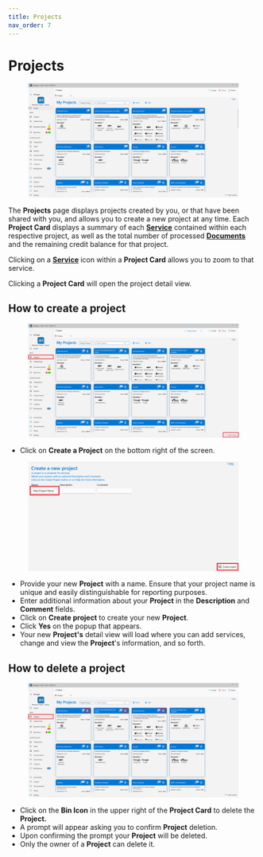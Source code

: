 ```yaml
---
title: Projects
nav_order: 7
---
```


# Projects

<figure><img src=".gitbook/assets/image (15) (1) (1) (1).png" alt=""><figcaption></figcaption></figure>

The **Projects** page displays projects created by you, or that have been shared with you, and allows you to create a new project at any time. Each **Project Card** displays a summary of each [**Service**](broken-reference/) contained within each respective project, as well as the total number of processed [**Documents**](broken-reference/) and the remaining credit balance for that project.

Clicking on a [**Service**](broken-reference) icon within a **Project Card** allows you to zoom to that service.

Clicking a **Project Card** will open the project detail view.

## How to create a project

<figure><img src=".gitbook/assets/image (10) (4).png" alt=""><figcaption></figcaption></figure>

* Click on **Create a Project** on the bottom right of the screen.

<figure><img src=".gitbook/assets/image (18) (1) (1).png" alt=""><figcaption></figcaption></figure>

* Provide your new **Project** with a name. Ensure that your project name is unique and easily distinguishable for reporting purposes.
* Enter additional information about your **Project** in the **Description** and **Comment** fields.
* Click on **Create project** to create your new **Project**.
* Click **Yes** on the popup that appears.
* Your new **Project's** detail view will load where you can add services, change and view the **Project**'s information, and so forth.

## How to delete a project

<figure><img src=".gitbook/assets/image (79).png" alt=""><figcaption></figcaption></figure>

* Click on the **Bin Icon** in the upper right of the **Project Card** to delete the **Project.**
* A prompt will appear asking you to confirm **Project** deletion.
* Upon confirming the prompt your **Project** will be deleted.
* Only the owner of a **Project** can delete it.
